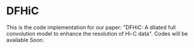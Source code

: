 # DFHiC

This is the code implementation for our paper: "DFHiC: A dilated full convolution model to enhance the resolution of Hi-C data". Codes will be available Soon.
